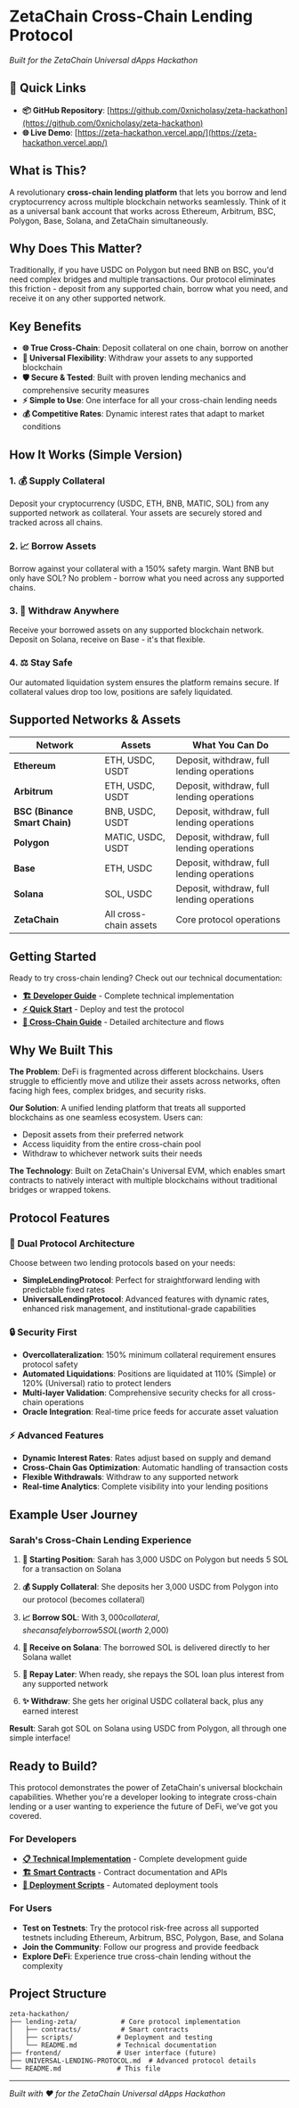# ZetaChain Cross-Chain Lending Protocol

*Built for the ZetaChain Universal dApps Hackathon*

## 🔗 Quick Links

- **📦 GitHub Repository**: [https://github.com/0xnicholasy/zeta-hackathon](https://github.com/0xnicholasy/zeta-hackathon)
- **🌐 Live Demo**: [https://zeta-hackathon.vercel.app/](https://zeta-hackathon.vercel.app/)

## What is This?

A revolutionary **cross-chain lending platform** that lets you borrow and lend cryptocurrency across multiple blockchain networks seamlessly. Think of it as a universal bank account that works across Ethereum, Arbitrum, BSC, Polygon, Base, Solana, and ZetaChain simultaneously.

## Why Does This Matter?

Traditionally, if you have USDC on Polygon but need BNB on BSC, you'd need complex bridges and multiple transactions. Our protocol eliminates this friction - deposit from any supported chain, borrow what you need, and receive it on any other supported network.

## Key Benefits

- **🌐 True Cross-Chain**: Deposit collateral on one chain, borrow on another
- **🔄 Universal Flexibility**: Withdraw your assets to any supported blockchain  
- **🛡️ Secure & Tested**: Built with proven lending mechanics and comprehensive security measures
- **⚡ Simple to Use**: One interface for all your cross-chain lending needs
- **💰 Competitive Rates**: Dynamic interest rates that adapt to market conditions

## How It Works (Simple Version)

### 1. 💰 Supply Collateral
Deposit your cryptocurrency (USDC, ETH, BNB, MATIC, SOL) from any supported network as collateral. Your assets are securely stored and tracked across all chains.

### 2. 📈 Borrow Assets  
Borrow against your collateral with a 150% safety margin. Want BNB but only have SOL? No problem - borrow what you need across any supported chains.

### 3. 🔄 Withdraw Anywhere
Receive your borrowed assets on any supported blockchain network. Deposit on Solana, receive on Base - it's that flexible.

### 4. ⚖️ Stay Safe
Our automated liquidation system ensures the platform remains secure. If collateral values drop too low, positions are safely liquidated.

## Supported Networks & Assets

| **Network** | **Assets** | **What You Can Do** |
|-------------|------------|---------------------|
| **Ethereum** | ETH, USDC, USDT | Deposit, withdraw, full lending operations |
| **Arbitrum** | ETH, USDC, USDT | Deposit, withdraw, full lending operations |
| **BSC (Binance Smart Chain)** | BNB, USDC, USDT | Deposit, withdraw, full lending operations |
| **Polygon** | MATIC, USDC, USDT | Deposit, withdraw, full lending operations |
| **Base** | ETH, USDC | Deposit, withdraw, full lending operations |
| **Solana** | SOL, USDC | Deposit, withdraw, full lending operations |
| **ZetaChain** | All cross-chain assets | Core protocol operations |

## Getting Started

Ready to try cross-chain lending? Check out our technical documentation:

- **[🏗️ Developer Guide](./lending-zeta/README.md)** - Complete technical implementation
- **[⚡ Quick Start](./lending-zeta/README.md#-quick-start)** - Deploy and test the protocol
- **[🔄 Cross-Chain Guide](./lending-zeta/CROSS-CHAIN-LENDING.md)** - Detailed architecture and flows

## Why We Built This

**The Problem**: DeFi is fragmented across different blockchains. Users struggle to efficiently move and utilize their assets across networks, often facing high fees, complex bridges, and security risks.

**Our Solution**: A unified lending platform that treats all supported blockchains as one seamless ecosystem. Users can:
- Deposit assets from their preferred network
- Access liquidity from the entire cross-chain pool
- Withdraw to whichever network suits their needs

**The Technology**: Built on ZetaChain's Universal EVM, which enables smart contracts to natively interact with multiple blockchains without traditional bridges or wrapped tokens.

## Protocol Features

### 🏦 Dual Protocol Architecture
Choose between two lending protocols based on your needs:

- **SimpleLendingProtocol**: Perfect for straightforward lending with predictable fixed rates
- **UniversalLendingProtocol**: Advanced features with dynamic rates, enhanced risk management, and institutional-grade capabilities

### 🔒 Security First
- **Overcollateralization**: 150% minimum collateral requirement ensures protocol safety
- **Automated Liquidations**: Positions are liquidated at 110% (Simple) or 120% (Universal) ratio to protect lenders
- **Multi-layer Validation**: Comprehensive security checks for all cross-chain operations
- **Oracle Integration**: Real-time price feeds for accurate asset valuation

### ⚡ Advanced Features
- **Dynamic Interest Rates**: Rates adjust based on supply and demand
- **Cross-Chain Gas Optimization**: Automatic handling of transaction costs
- **Flexible Withdrawals**: Withdraw to any supported network
- **Real-time Analytics**: Complete visibility into your lending positions

## Example User Journey

### Sarah's Cross-Chain Lending Experience

1. **🏦 Starting Position**: Sarah has 3,000 USDC on Polygon but needs 5 SOL for a transaction on Solana

2. **💰 Supply Collateral**: She deposits her 3,000 USDC from Polygon into our protocol (becomes collateral)

3. **📈 Borrow SOL**: With $3,000 collateral, she can safely borrow 5 SOL (worth ~$2,000)

4. **🔄 Receive on Solana**: The borrowed SOL is delivered directly to her Solana wallet

5. **📱 Repay Later**: When ready, she repays the SOL loan plus interest from any supported network

6. **✨ Withdraw**: She gets her original USDC collateral back, plus any earned interest

**Result**: Sarah got SOL on Solana using USDC from Polygon, all through one simple interface!

## Ready to Build?

This protocol demonstrates the power of ZetaChain's universal blockchain capabilities. Whether you're a developer looking to integrate cross-chain lending or a user wanting to experience the future of DeFi, we've got you covered.

### For Developers
- **[📋 Technical Implementation](./lending-zeta/README.md)** - Complete development guide
- **[🏗️ Smart Contracts](./lending-zeta/contracts/README.md)** - Contract documentation and APIs
- **[🚀 Deployment Scripts](./lending-zeta/scripts/README.md)** - Automated deployment tools

### For Users
- **Test on Testnets**: Try the protocol risk-free across all supported testnets including Ethereum, Arbitrum, BSC, Polygon, Base, and Solana
- **Join the Community**: Follow our progress and provide feedback
- **Explore DeFi**: Experience true cross-chain lending without the complexity

## Project Structure

```
zeta-hackathon/
├── lending-zeta/           # Core protocol implementation
│   ├── contracts/          # Smart contracts
│   ├── scripts/           # Deployment and testing
│   └── README.md          # Technical documentation
├── frontend/              # User interface (future)
├── UNIVERSAL-LENDING-PROTOCOL.md  # Advanced protocol details
└── README.md              # This file
```

---

*Built with ❤️ for the ZetaChain Universal dApps Hackathon*